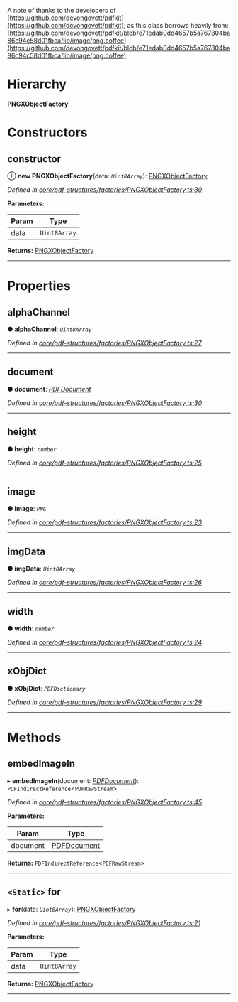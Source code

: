 

A note of thanks to the developers of [https://github.com/devongovett/pdfkit](https://github.com/devongovett/pdfkit), as this class borrows heavily from: [https://github.com/devongovett/pdfkit/blob/e71edab0dd4657b5a767804ba86c94c58d01fbca/lib/image/png.coffee](https://github.com/devongovett/pdfkit/blob/e71edab0dd4657b5a767804ba86c94c58d01fbca/lib/image/png.coffee)

# Hierarchy

**PNGXObjectFactory**

# Constructors

<a id="constructor"></a>

##  constructor

⊕ **new PNGXObjectFactory**(data: *`Uint8Array`*): [PNGXObjectFactory](_core_pdf_structures_factories_pngxobjectfactory_.pngxobjectfactory.md)

*Defined in [core/pdf-structures/factories/PNGXObjectFactory.ts:30](https://github.com/Hopding/pdf-lib/blob/4875209/src/core/pdf-structures/factories/PNGXObjectFactory.ts#L30)*

**Parameters:**

| Param | Type |
| ------ | ------ |
| data | `Uint8Array` |

**Returns:** [PNGXObjectFactory](_core_pdf_structures_factories_pngxobjectfactory_.pngxobjectfactory.md)

___

# Properties

<a id="alphachannel"></a>

##  alphaChannel

**● alphaChannel**: *`Uint8Array`*

*Defined in [core/pdf-structures/factories/PNGXObjectFactory.ts:27](https://github.com/Hopding/pdf-lib/blob/4875209/src/core/pdf-structures/factories/PNGXObjectFactory.ts#L27)*

___
<a id="document"></a>

##  document

**● document**: *[PDFDocument](_core_pdf_document_pdfdocument_.pdfdocument.md)*

*Defined in [core/pdf-structures/factories/PNGXObjectFactory.ts:30](https://github.com/Hopding/pdf-lib/blob/4875209/src/core/pdf-structures/factories/PNGXObjectFactory.ts#L30)*

___
<a id="height"></a>

##  height

**● height**: *`number`*

*Defined in [core/pdf-structures/factories/PNGXObjectFactory.ts:25](https://github.com/Hopding/pdf-lib/blob/4875209/src/core/pdf-structures/factories/PNGXObjectFactory.ts#L25)*

___
<a id="image"></a>

##  image

**● image**: *`PNG`*

*Defined in [core/pdf-structures/factories/PNGXObjectFactory.ts:23](https://github.com/Hopding/pdf-lib/blob/4875209/src/core/pdf-structures/factories/PNGXObjectFactory.ts#L23)*

___
<a id="imgdata"></a>

##  imgData

**● imgData**: *`Uint8Array`*

*Defined in [core/pdf-structures/factories/PNGXObjectFactory.ts:26](https://github.com/Hopding/pdf-lib/blob/4875209/src/core/pdf-structures/factories/PNGXObjectFactory.ts#L26)*

___
<a id="width"></a>

##  width

**● width**: *`number`*

*Defined in [core/pdf-structures/factories/PNGXObjectFactory.ts:24](https://github.com/Hopding/pdf-lib/blob/4875209/src/core/pdf-structures/factories/PNGXObjectFactory.ts#L24)*

___
<a id="xobjdict"></a>

##  xObjDict

**● xObjDict**: *`PDFDictionary`*

*Defined in [core/pdf-structures/factories/PNGXObjectFactory.ts:29](https://github.com/Hopding/pdf-lib/blob/4875209/src/core/pdf-structures/factories/PNGXObjectFactory.ts#L29)*

___

# Methods

<a id="embedimagein"></a>

##  embedImageIn

▸ **embedImageIn**(document: *[PDFDocument](_core_pdf_document_pdfdocument_.pdfdocument.md)*): `PDFIndirectReference`<`PDFRawStream`>

*Defined in [core/pdf-structures/factories/PNGXObjectFactory.ts:45](https://github.com/Hopding/pdf-lib/blob/4875209/src/core/pdf-structures/factories/PNGXObjectFactory.ts#L45)*

**Parameters:**

| Param | Type |
| ------ | ------ |
| document | [PDFDocument](_core_pdf_document_pdfdocument_.pdfdocument.md) |

**Returns:** `PDFIndirectReference`<`PDFRawStream`>

___
<a id="for"></a>

## `<Static>` for

▸ **for**(data: *`Uint8Array`*): [PNGXObjectFactory](_core_pdf_structures_factories_pngxobjectfactory_.pngxobjectfactory.md)

*Defined in [core/pdf-structures/factories/PNGXObjectFactory.ts:21](https://github.com/Hopding/pdf-lib/blob/4875209/src/core/pdf-structures/factories/PNGXObjectFactory.ts#L21)*

**Parameters:**

| Param | Type |
| ------ | ------ |
| data | `Uint8Array` |

**Returns:** [PNGXObjectFactory](_core_pdf_structures_factories_pngxobjectfactory_.pngxobjectfactory.md)

___


